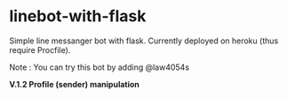 # linebot-with-flask

Simple line messanger bot with flask. Currently deployed on heroku (thus require Procfile).




Note : You can try this bot by adding @law4054s


**V.1.2 Profile (sender) manipulation**
